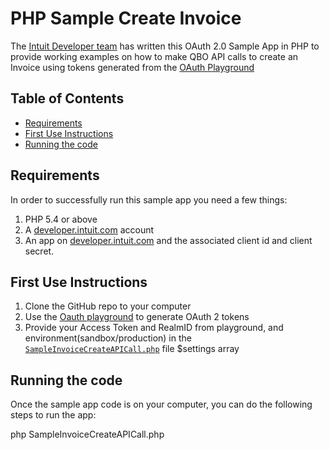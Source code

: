# PHP Sample Create Invoice

The [Intuit Developer team](https://developer.intuit.com) has written this OAuth 2.0 Sample App in PHP to provide working examples on how to make QBO API calls to create an Invoice using tokens generated from the [OAuth Playground](https://developer.intuit.com/v2/ui#/playground)

## Table of Contents

* [Requirements](#requirements)
* [First Use Instructions](#first-use-instructions)
* [Running the code](#running-the-code)


## Requirements

In order to successfully run this sample app you need a few things:

1. PHP 5.4 or above
2. A [developer.intuit.com](http://developer.intuit.com) account
3. An app on [developer.intuit.com](http://developer.intuit.com) and the associated client id and client secret.

## First Use Instructions

1. Clone the GitHub repo to your computer
2. Use the [Oauth playground](https://developer.intuit.com/v2/ui#/playground) to generate OAuth 2 tokens
3. Provide your Access Token and RealmID from playground, and environment(sandbox/production) in the [`SampleInvoiceCreateAPICall.php`](https://github.com/IntuitDeveloper/HackathonSamples/blob/master/php/SampleInvoiceCreateAPICall.php) file $settings array


## Running the code

Once the sample app code is on your computer, you can do the following steps to run the app:

php SampleInvoiceCreateAPICall.php


